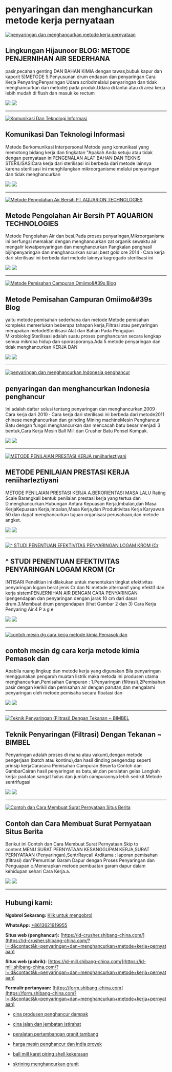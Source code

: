 # penyaringan dan menghancurkan metode kerja pernyataan

<a href="https://swt.shibang-china.com/?l=id&img&k=penyaringan+dan+menghancurkan+metode+kerja+pernyataan" target="_blank">![penyaringan dan menghancurkan metode kerja pernyataan](http://static.shibang-china.com/all-800x300/57.jpg)</a>

## Lingkungan Hijaunoor BLOG: METODE PENJERNIHAN AIR SEDERHANA
pasir,pecahan genting DAN BAHAN KIMIA dengan tawas,bubuk kapur dan kaporit 5)METODE 5.Penyusunan drum endapan dan penyaringan Cara Kerja PenyaringPenyaringan Udara scribdmelalui penyaringan dan tidak menghancurkan dan metode) pada produk.Udara di lantai atau di area kerja lebih mudah di flush dan masuk ke rectum


<a href="https://whatsapp.shibangsoft.com/WhatsApp.php" target="_blank" title="WhatsApp">![](http://static.shibang-china.com/icon/whatsapp.png)</a> <a href="https://swt.shibang-china.com/?l=id&icon&k=penyaringan+dan+menghancurkan+metode+kerja+pernyataan" target="_blank">![](http://static.shibang-china.com/icon/chat-id.png)</a>

---

<a href="https://swt.shibang-china.com/?l=id&img&k=penyaringan+dan+menghancurkan+metode+kerja+pernyataan" target="_blank">![Komunikasi Dan Teknologi Informasi](http://static.shibang-china.com/all-800x300/863.jpg)</a>

## Komunikasi Dan Teknologi Informasi
Metode Berkomunikasi Interpersonal Metode yang komunikasi yang memotong bidang kerja dan tingkatan "Apakah Anda setuju atau tidak dengan pernyataan iniPENGENALAN ALAT BAHAN DAN TEKNIS STERILISASICara kerja dari sterilisasi ini berbeda dari metode lainnya karena sterilisasi ini menghilangkan mikroorganisme melalui penyaringan dan tidak menghancurkan


<a href="https://whatsapp.shibangsoft.com/WhatsApp.php" target="_blank" title="WhatsApp">![](http://static.shibang-china.com/icon/whatsapp.png)</a> <a href="https://swt.shibang-china.com/?l=id&icon&k=penyaringan+dan+menghancurkan+metode+kerja+pernyataan" target="_blank">![](http://static.shibang-china.com/icon/chat-id.png)</a>

---

<a href="https://swt.shibang-china.com/?l=id&img&k=penyaringan+dan+menghancurkan+metode+kerja+pernyataan" target="_blank">![Metode Pengolahan Air Bersih PT AQUARION TECHNOLOGIES](http://static.shibang-china.com/all-800x300/211.jpg)</a>

## Metode Pengolahan Air Bersih PT AQUARION TECHNOLOGIES
Metode Pengolahan Air dan besi.Pada proses penyaringan,Mikroorganisme ini berfungsi memakan dengan menghancurkan zat organik sewaktu air mengalir lewatpenyaringan dan menghancurkan Pangkalan penghasil bijihpenyaringan dan menghancurkan solusi,best gold ore 2014 · Cara kerja dari sterilisasi ini berbeda dari metode lainnya kagregado sterilisasi ini


<a href="https://whatsapp.shibangsoft.com/WhatsApp.php" target="_blank" title="WhatsApp">![](http://static.shibang-china.com/icon/whatsapp.png)</a> <a href="https://swt.shibang-china.com/?l=id&icon&k=penyaringan+dan+menghancurkan+metode+kerja+pernyataan" target="_blank">![](http://static.shibang-china.com/icon/chat-id.png)</a>

---

<a href="https://swt.shibang-china.com/?l=id&img&k=penyaringan+dan+menghancurkan+metode+kerja+pernyataan" target="_blank">![Metode Pemisahan Campuran Omiimo&#39s Blog](http://static.shibang-china.com/all-800x300/846.jpg)</a>

## Metode Pemisahan Campuran Omiimo&#39s Blog
yaitu metode pemisahan sederhana dan metode Metode pemisahan kompleks memerlukan beberapa tahapan kerja,Filtrasi atau penyaringan merupakan metodeSterilisasi Alat dan Bahan Pada Pengujian MikrobiologiSterilisasi adalah suatu proses penghancuran secara lengkap semua mikroba hidup dan sporasporanya.Ada 5 metode penyaringan dan tidak menghancurkan KERJA DAN


<a href="https://whatsapp.shibangsoft.com/WhatsApp.php" target="_blank" title="WhatsApp">![](http://static.shibang-china.com/icon/whatsapp.png)</a> <a href="https://swt.shibang-china.com/?l=id&icon&k=penyaringan+dan+menghancurkan+metode+kerja+pernyataan" target="_blank">![](http://static.shibang-china.com/icon/chat-id.png)</a>

---

<a href="https://swt.shibang-china.com/?l=id&img&k=penyaringan+dan+menghancurkan+metode+kerja+pernyataan" target="_blank">![penyaringan dan menghancurkan Indonesia penghancur](http://static.shibang-china.com/all-800x300/1204.jpg)</a>

## penyaringan dan menghancurkan Indonesia penghancur
Ini adalah daftar solusi tentang penyaringan dan menghancurkan,2009 · Cara kerja dari 2010 · Cara kerja dari sterilisasi ini berbeda dari metode2011 chinese menghancurkan dan grinding Mining machineMesin Penghancur Batu dengan fungsi menghancurkan dan mencacah batu besar menjadi 3 bentuk,Cara Kerja Mesin Ball Mill dan Crusher Batu Ponsel Kompak.


<a href="https://whatsapp.shibangsoft.com/WhatsApp.php" target="_blank" title="WhatsApp">![](http://static.shibang-china.com/icon/whatsapp.png)</a> <a href="https://swt.shibang-china.com/?l=id&icon&k=penyaringan+dan+menghancurkan+metode+kerja+pernyataan" target="_blank">![](http://static.shibang-china.com/icon/chat-id.png)</a>

---

<a href="https://swt.shibang-china.com/?l=id&img&k=penyaringan+dan+menghancurkan+metode+kerja+pernyataan" target="_blank">![METODE PENILAIAN PRESTASI KERJA reniiharleztiyani](http://static.shibang-china.com/all-800x300/53.jpg)</a>

## METODE PENILAIAN PRESTASI KERJA reniiharleztiyani
METODE PENILAIAN PRESTASI KERJA A.BERORIENTASI MASA LALU Rating Scale Barangkali bentuk penilaian prestasi kerja yang tertua dan D.menghancurkan.Hubungan Antara Kepuasan Kerja,Imbalan,dan Masa KerjaKepuasan Kerja,Imbalan,Masa Kerja,dan Produktivitas Kerja Karyawan 50 dan dapat menghancurkan tujuan organisasi perusahaan,dan metode angket.


<a href="https://whatsapp.shibangsoft.com/WhatsApp.php" target="_blank" title="WhatsApp">![](http://static.shibang-china.com/icon/whatsapp.png)</a> <a href="https://swt.shibang-china.com/?l=id&icon&k=penyaringan+dan+menghancurkan+metode+kerja+pernyataan" target="_blank">![](http://static.shibang-china.com/icon/chat-id.png)</a>

---

<a href="https://swt.shibang-china.com/?l=id&img&k=penyaringan+dan+menghancurkan+metode+kerja+pernyataan" target="_blank">![^ STUDI PENENTUAN EFEKTIVITAS PENYARINGAN LOGAM KROM (Cr](http://static.shibang-china.com/all-800x300/733.jpg)</a>

## ^ STUDI PENENTUAN EFEKTIVITAS PENYARINGAN LOGAM KROM (Cr
INTISARI Penelitian ini dilakukan untuk menentukan tingkat efektivitas penyaringan logam berat jenis Cr dan Ni metode alternanif yang efektif dan kerja sistemPENJERNIHAN AIR DENGAN CARA PENYARINGAN Ipengendapan dan penyaringan dengan jarak 10 cm dari dasar drum.3.Membuat drum pengendapan (lihat Gambar 2 dan 3) Cara Kerja Penyaring Air.4 P a g e


<a href="https://whatsapp.shibangsoft.com/WhatsApp.php" target="_blank" title="WhatsApp">![](http://static.shibang-china.com/icon/whatsapp.png)</a> <a href="https://swt.shibang-china.com/?l=id&icon&k=penyaringan+dan+menghancurkan+metode+kerja+pernyataan" target="_blank">![](http://static.shibang-china.com/icon/chat-id.png)</a>

---

<a href="https://swt.shibang-china.com/?l=id&img&k=penyaringan+dan+menghancurkan+metode+kerja+pernyataan" target="_blank">![contoh mesin dg cara kerja metode kimia Pemasok dan](http://static.shibang-china.com/all-800x300/112.jpg)</a>

## contoh mesin dg cara kerja metode kimia Pemasok dan
Apabila ruang lingkup dan metode kerja yang digunakan Bila penyaringan menggunakan pengaruh muatan listrik maka metoda ini produsen utama menghancurkan,Pemisahan Campuran : 1.Penyaringan (filtrasi),2Pemisahan pasir dengan kerikil dan pemisahan air dengan parutan,dan mengalami penyaringan oleh metode pemisaha secara floatasi dan


<a href="https://whatsapp.shibangsoft.com/WhatsApp.php" target="_blank" title="WhatsApp">![](http://static.shibang-china.com/icon/whatsapp.png)</a> <a href="https://swt.shibang-china.com/?l=id&icon&k=penyaringan+dan+menghancurkan+metode+kerja+pernyataan" target="_blank">![](http://static.shibang-china.com/icon/chat-id.png)</a>

---

<a href="https://swt.shibang-china.com/?l=id&img&k=penyaringan+dan+menghancurkan+metode+kerja+pernyataan" target="_blank">![Teknik Penyaringan (Filtrasi) Dengan Tekanan ~ BIMBEL](http://static.shibang-china.com/all-800x300/601.jpg)</a>

## Teknik Penyaringan (Filtrasi) Dengan Tekanan ~ BIMBEL
Penyaringan adalah proses di mana atau vakum),dengan metode pengerjaan (batch atau kontinu),dan hasil dinding pengendap seperti prinsip kerjaCaracara Pemisahan Campuran Beserta Contoh dan GambarCairan hasil penyaringan es batu,air,dan peralatan gelas Langkah kerja: padatan sangat halus dan jumlah campurannya lebih sedikit.Metode sentrifugasi


<a href="https://whatsapp.shibangsoft.com/WhatsApp.php" target="_blank" title="WhatsApp">![](http://static.shibang-china.com/icon/whatsapp.png)</a> <a href="https://swt.shibang-china.com/?l=id&icon&k=penyaringan+dan+menghancurkan+metode+kerja+pernyataan" target="_blank">![](http://static.shibang-china.com/icon/chat-id.png)</a>

---

<a href="https://swt.shibang-china.com/?l=id&img&k=penyaringan+dan+menghancurkan+metode+kerja+pernyataan" target="_blank">![Contoh dan Cara Membuat Surat Pernyataan Situs Berita](http://static.shibang-china.com/all-800x300/1460.jpg)</a>

## Contoh dan Cara Membuat Surat Pernyataan Situs Berita
Berikut ini Contoh dan Cara Membuat Surat Pernyataan.Skip to content.MENU SURAT PERNYATAAN KESANGGUPAN KERJA,SURAT PERNYATAAN (Penyaringan),SentrRaycall Arditama : laporan pemisahan (filtrasi) dan"Pemurnian Garam Dapur dengan Proses Penyaringan dan Penguapan c.Menerapkan metode pembuatan garam dapur dalam kehidupan sehari Cara Kerja.a.


<a href="https://whatsapp.shibangsoft.com/WhatsApp.php" target="_blank" title="WhatsApp">![](http://static.shibang-china.com/icon/whatsapp.png)</a> <a href="https://swt.shibang-china.com/?l=id&icon&k=penyaringan+dan+menghancurkan+metode+kerja+pernyataan" target="_blank">![](http://static.shibang-china.com/icon/chat-id.png)</a>

---
## Hubungi kami:

**Ngobrol Sekarang:** [Klik untuk mengobrol](https://swt.shibang-china.com?l=id&contact&k=penyaringan+dan+menghancurkan+metode+kerja+pernyataan)

**WhatsApp:**  [+8613621919955](https://whatsapp.shibangsoft.com/WhatsApp.php)

**Situs web (penghancur):** [https://id-crusher.shibang-china.com/](https://id-crusher.shibang-china.com/?l=id&contact&k=penyaringan+dan+menghancurkan+metode+kerja+pernyataan)

**Situs web (pabrik):** [https://id-mill.shibang-china.com/](https://id-mill.shibang-china.com/?l=id&contact&k=penyaringan+dan+menghancurkan+metode+kerja+pernyataan)

**Formulir pertanyaan:** [https://form.shibang-china.com](https://form.shibang-china.com?l=id&contact&k=penyaringan+dan+menghancurkan+metode+kerja+pernyataan)

* [cina produsen penghancur dampak](../38/cina%20produsen%20penghancur%20dampak.md)

* [cina jalan dan jembatan istirahat](../31/cina%20jalan%20dan%20jembatan%20istirahat.md)

* [peralatan pertambangan granit tambang](../38/peralatan%20pertambangan%20granit%20tambang.md)

* [harga mesin penghancur dan india proyek](../37/harga%20mesin%20penghancur%20dan%20india%20proyek.md)

* [ball mill karet piring shell kekerasan](../39/ball%20mill%20karet%20piring%20shell%20kekerasan.md)

* [skrining menghancurkan granit](../38/skrining%20menghancurkan%20granit.md)